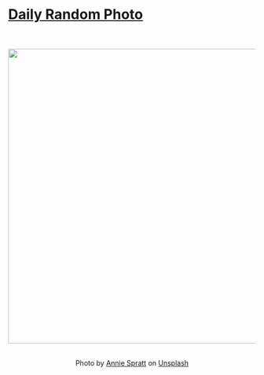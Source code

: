 # [Daily Random Photo](https://www.dailyrandomphoto.com/)

<div align="center">
  <br>
  <br>
  <a href="https://www.dailyrandomphoto.com/p/2022/2022-09-15/"><img src="https://images.unsplash.com/photo-1585493092936-4626468e575d?crop=entropy&cs=tinysrgb&fit=max&fm=jpg&ixid=Mnw3NzUwOHwwfDF8cmFuZG9tfHx8fHx8fHx8MTY2MzIwMjYyNg&ixlib=rb-1.2.1&q=80&w=1080" width="600px"></a>
  <br>
  <br>
  <p class="has-text-grey">Photo by <a href="https://unsplash.com/@anniespratt?utm_source=Daily%20Random%20Photo&amp;utm_medium=referral" target="_blank" rel="noopener noreferrer">Annie Spratt</a> on <a href="https://unsplash.com/photos/IZX6InIQXJQ?utm_source=Daily%20Random%20Photo&amp;utm_medium=referral" target="_blank" rel="noopener noreferrer">Unsplash</a></p>
</div>
